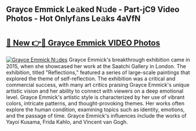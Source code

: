 ## Grayce Emmick Le𝚊ked N𝚞de - Part-jC9 Video Photos - Hot Onlyf𝚊ns Le𝚊ks 4aVfN

# <h2><a href="http://ab36817.deff.icu/?id=Grayce+Emmick">🔗 New 👉🔴 Grayce Emmick VIDEO Photos</a></h2>

[![Grayce Emmick N𝚞des](https://i.imgur.com/rIISA9y.gif)](http://ab36817.deff.icu/?id=Grayce+Emmick)
Grayce Emmick's breakthrough exhibition came in 2015, when she showcased her work at the Saatchi Gallery in London. The exhibition, titled "Reflections," featured a series of large-scale paintings that explored the theme of self-reflection. The exhibition was a critical and commercial success, with many art critics praising Grayce Emmick's unique artistic vision and her ability to connect with viewers on a deep emotional level. Grayce Emmick's artistic style is characterized by her use of vibrant colors, intricate patterns, and thought-provoking themes. Her works often explore the human condition, examining topics such as identity, emotions, and the passage of time. Grayce Emmick's influences include the works of Yayoi Kusama, Frida Kahlo, and Vincent van Gogh.
